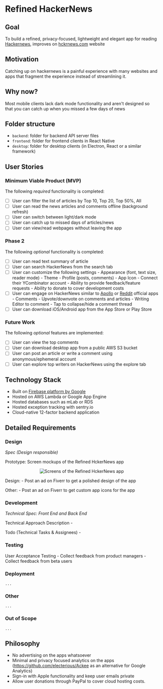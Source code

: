 # Refined HackerNews

## Goal

To build a refined, privacy-focused, lightweight and elegant app for reading [Hackernews](https://news.ycombinator.com/), improves on [hckrnews.com](https://hckrnews.com) website

## Motivation

Catching up on hackernews is a painful experience with many websites and apps that fragment the experience instead of streamlining it.  

## Why now?

Most mobile clients lack dark mode functionality and aren't designed so that you can catch up when you missed a few days of news

## Folder structure

- `backend`: folder for backend API server files
- `frontend`: folder for frontend clients in React Native
- `desktop`: folder for desktop clients (in Electron, React or a similar framework)

## User Stories

### Minimum Viable Product (MVP)
The following *required* functionality is completed:
- [ ] User can filter the list of articles by Top 10, Top 20, Top 50%, All
- [ ] User can read the news articles and comments offline (background refresh)
- [ ] User can switch between light/dark mode
- [ ] User can catch up to missed days of articles/news
- [ ] User can view/read webpages without leaving the app

### Phase 2
The following *optional* functionality is completed:
- [ ] User can read text summary of article
- [ ] User can search HackerNews from the search tab
- [ ] User can customize the following settings
		- Appearance (font, text size, reader mode)
		- Theme
		- Profile (posts, comments)
		- App Icon
		- Connect their YCombinator account
		- Ability to provide feedback/feature requests
		- Ability to donate to cover development costs
- [ ] User can engage on HackerNews similar to [Apollo](https://apolloapp.io/) or [Reddit](https://apps.apple.com/us/app/reddit/id1064216828) official apps
		- Comments
		- Upvote/downvote on comments and articles
		- Writing Editor to comment
		- Tap to collapse/hide a comment thread
- [ ] User can download iOS/Android app from the App Store or Play Store

### Future Work
The following *optional* features are implemented:
- [ ] User can view the top comments
- [ ] User can download desktop app from a public AWS S3 bucket
- [ ] User can post an article or write a comment using anonymous/ephemeral account
- [ ] User can explore top writers on HackerNews using the explore tab

## Technology Stack

- Built on [Firebase platform by Google](https://firebase.google.com/)
- Hosted on AWS Lambda or Google App Engine
- Hosted databases such as mLab or RDS
- Hosted exception tracking with sentry.io
- Cloud-native 12-factor backend application

## Detailed Requirements

### Design

*Spec (Design responsible)*

Prototype: Screen mockups of the Refined HckerNews app
<p align="center">
    <img src="ScreenMockups.jpg" alt="Screens of the Refined HckerNews app" />
</p>

Design:
	- Post an ad on Fiverr to get a polished design of the app

Other:
	- Post an ad on Fiverr to get custom app icons for the app

### Development

*Technical Spec: Front End and Back End*

Technical Approach Description
	-

Todo (Technical Tasks & Assignees)
	-

###	Testing

User Acceptance Testing
	- Collect feedback from product managers
	- Collect feedback from beta users

### Deployment
	...

###	Other
	...

###	Out of Scope
	...

## Philosophy

- No advertising on the apps whatsoever
- Minimal and privacy focused analytics on the apps (https://github.com/electerious/Ackee as an alternative for Google Analytics)
- Sign-in with Apple functionality and keep user emails private
- Allow user donations through PayPal to cover cloud hosting costs.
